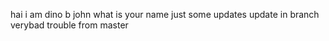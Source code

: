 hai i am dino b john
what is your name
just some updates
update in branch verybad
trouble from master